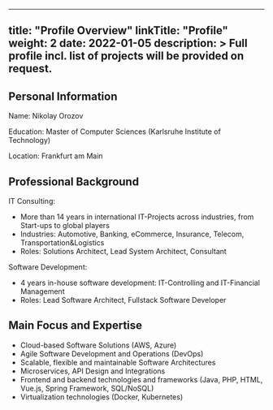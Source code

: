 
---
title: "Profile Overview"
linkTitle: "Profile"
weight: 2
date: 2022-01-05
description: >
  Full profile incl. list of projects will be provided on request.
---


## Personal Information
Name: Nikolay Orozov

Education: Master of Computer Sciences (Karlsruhe Institute of Technology)

Location: Frankfurt am Main

## Professional Background

IT Consulting:
* More than 14 years in international IT-Projects across industries, from Start-ups to global players
* Industries: Automotive, Banking, eCommerce, Insurance, Telecom, Transportation&Logistics
* Roles: Solutions Architect, Lead System Architect, Consultant

Software Development:
* 4 years in-house software development: IT-Controlling and IT-Financial Management
* Roles: Lead Software Architect, Fullstack Software Developer

## Main Focus and Expertise

* Cloud-based Software Solutions (AWS, Azure)
* Agile Software Development and Operations (DevOps)
* Scalable, flexible and maintainable Software Architectures
* Microservices, API Design and Integrations
* Frontend and backend technologies and frameworks (Java, PHP, HTML, Vue.js, Spring Framework, SQL/NoSQL)
* Virtualization technologies (Docker, Kubernetes)
